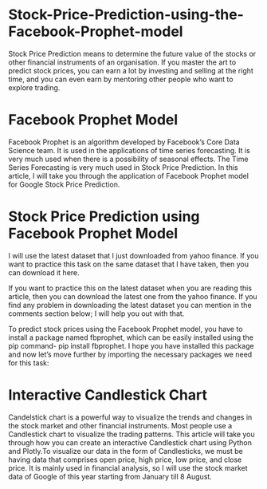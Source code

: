 # Stock-Price-Prediction-using-the-Facebook-Prophet-model
Stock Price Prediction means to determine the future value of the stocks or other financial instruments of an organisation. If you master the art to predict stock prices, you can earn a lot by investing and selling at the right time, and you can even earn by mentoring other people who want to explore trading.


# Facebook Prophet Model
Facebook Prophet is an algorithm developed by Facebook’s Core Data Science team. It is used in the applications of time series forecasting. It is very much used when there is a possibility of seasonal effects. The Time Series Forecasting is very much used in Stock Price Prediction. In this article, I will take you through the application of Facebook Prophet model for Google Stock Price Prediction.

# Stock Price Prediction using Facebook Prophet Model

I will use the latest dataset that I just downloaded from yahoo finance. If you want to practice this task on the same dataset that I have taken, then you can download it here.

If you want to practice this on the latest dataset when you are reading this article, then you can download the latest one from the yahoo finance. If you find any problem in downloading the latest dataset you can mention in the comments section below; I will help you out with that.

To predict stock prices using the Facebook Prophet model, you have to install a package named fbprophet, which can be easily installed using the pip command- pip install fbprophet. I hope you have installed this package and now let’s move further by importing the necessary packages we need for this task:

# Interactive Candlestick Chart 
Candelstick chart is a powerful way to visualize the trends and changes in the stock market and other financial instruments. Most people use a Candlestick chart to visualize the trading patterns. This article will take you through how you can create an interactive Candlestick chart using Python and Plotly.To visualize our data in the form of Candlesticks, we must be having data that comprises open price, high price, low price, and close price. It is mainly used in financial analysis, so I will use the stock market data of Google of this year starting from January till 8 August.
